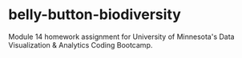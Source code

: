 # belly-button-biodiversity
Module 14 homework assignment for University of Minnesota's Data Visualization &amp; Analytics Coding Bootcamp.
